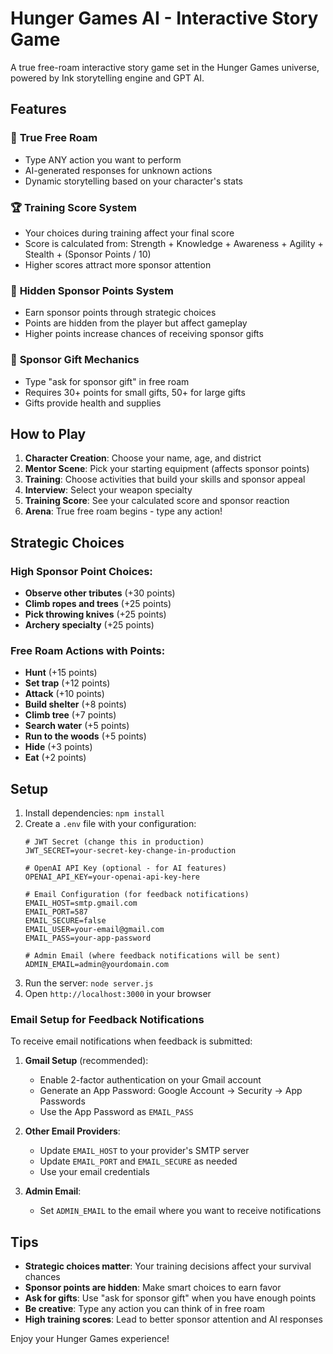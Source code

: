 # Hunger Games AI - Interactive Story Game

A true free-roam interactive story game set in the Hunger Games universe, powered by Ink storytelling engine and GPT AI.

## Features

### 🎯 **True Free Roam**
- Type ANY action you want to perform
- AI-generated responses for unknown actions
- Dynamic storytelling based on your character's stats

### 🏆 **Training Score System**
- Your choices during training affect your final score
- Score is calculated from: Strength + Knowledge + Awareness + Agility + Stealth + (Sponsor Points / 10)
- Higher scores attract more sponsor attention

### 💎 **Hidden Sponsor Points System**
- Earn sponsor points through strategic choices
- Points are hidden from the player but affect gameplay
- Higher points increase chances of receiving sponsor gifts

### 🎁 **Sponsor Gift Mechanics**
- Type "ask for sponsor gift" in free roam
- Requires 30+ points for small gifts, 50+ for large gifts
- Gifts provide health and supplies

## How to Play

1. **Character Creation**: Choose your name, age, and district
2. **Mentor Scene**: Pick your starting equipment (affects sponsor points)
3. **Training**: Choose activities that build your skills and sponsor appeal
4. **Interview**: Select your weapon specialty
5. **Training Score**: See your calculated score and sponsor reaction
6. **Arena**: True free roam begins - type any action!

## Strategic Choices

### High Sponsor Point Choices:
- **Observe other tributes** (+30 points)
- **Climb ropes and trees** (+25 points)
- **Pick throwing knives** (+25 points)
- **Archery specialty** (+25 points)

### Free Roam Actions with Points:
- **Hunt** (+15 points)
- **Set trap** (+12 points)
- **Attack** (+10 points)
- **Build shelter** (+8 points)
- **Climb tree** (+7 points)
- **Search water** (+5 points)
- **Run to the woods** (+5 points)
- **Hide** (+3 points)
- **Eat** (+2 points)

## Setup

1. Install dependencies: `npm install`
2. Create a `.env` file with your configuration:
   ```
   # JWT Secret (change this in production)
   JWT_SECRET=your-secret-key-change-in-production
   
   # OpenAI API Key (optional - for AI features)
   OPENAI_API_KEY=your-openai-api-key-here
   
   # Email Configuration (for feedback notifications)
   EMAIL_HOST=smtp.gmail.com
   EMAIL_PORT=587
   EMAIL_SECURE=false
   EMAIL_USER=your-email@gmail.com
   EMAIL_PASS=your-app-password
   
   # Admin Email (where feedback notifications will be sent)
   ADMIN_EMAIL=admin@yourdomain.com
   ```
3. Run the server: `node server.js`
4. Open `http://localhost:3000` in your browser

### Email Setup for Feedback Notifications

To receive email notifications when feedback is submitted:

1. **Gmail Setup** (recommended):
   - Enable 2-factor authentication on your Gmail account
   - Generate an App Password: Google Account → Security → App Passwords
   - Use the App Password as `EMAIL_PASS`

2. **Other Email Providers**:
   - Update `EMAIL_HOST` to your provider's SMTP server
   - Update `EMAIL_PORT` and `EMAIL_SECURE` as needed
   - Use your email credentials

3. **Admin Email**:
   - Set `ADMIN_EMAIL` to the email where you want to receive notifications

## Tips

- **Strategic choices matter**: Your training decisions affect your survival chances
- **Sponsor points are hidden**: Make smart choices to earn favor
- **Ask for gifts**: Use "ask for sponsor gift" when you have enough points
- **Be creative**: Type any action you can think of in free roam
- **High training scores**: Lead to better sponsor attention and AI responses

Enjoy your Hunger Games experience! 